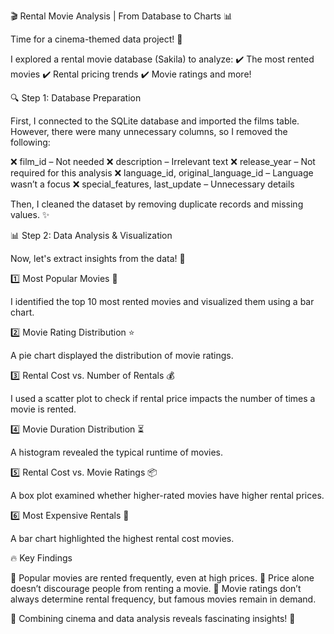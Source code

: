 🎬 Rental Movie Analysis | From Database to Charts 📊

Time for a cinema-themed data project! 🍿

I explored a rental movie database (Sakila) to analyze:
✔️ The most rented movies
✔️ Rental pricing trends
✔️ Movie ratings and more!


🔍 Step 1: Database Preparation

First, I connected to the SQLite database and imported the films table. However, there were many unnecessary columns, so I removed the following:

❌ film_id – Not needed
❌ description – Irrelevant text
❌ release_year – Not required for this analysis
❌ language_id, original_language_id – Language wasn’t a focus
❌ special_features, last_update – Unnecessary details

Then, I cleaned the dataset by removing duplicate records and missing values. ✨


📊 Step 2: Data Analysis & Visualization

Now, let's extract insights from the data! 👀

1️⃣ Most Popular Movies 🍿

I identified the top 10 most rented movies and visualized them using a bar chart.

2️⃣ Movie Rating Distribution ⭐

A pie chart displayed the distribution of movie ratings.

3️⃣ Rental Cost vs. Number of Rentals 💰

I used a scatter plot to check if rental price impacts the number of times a movie is rented.

4️⃣ Movie Duration Distribution ⏳

A histogram revealed the typical runtime of movies.

5️⃣ Rental Cost vs. Movie Ratings 📦

A box plot examined whether higher-rated movies have higher rental prices.

6️⃣ Most Expensive Rentals 💸

A bar chart highlighted the highest rental cost movies.


🔥 Key Findings

📌 Popular movies are rented frequently, even at high prices.
📌 Price alone doesn’t discourage people from renting a movie.
📌 Movie ratings don’t always determine rental frequency, but famous movies remain in demand.

🎥 Combining cinema and data analysis reveals fascinating insights! 🚀
